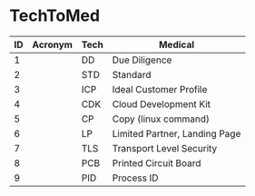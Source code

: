 # TechToMed
| ID | Acronym | Tech | Medical |
| -- | ------- | ---- | ------------- |
|  1 || DD | Due Diligence | Differential Diagnosis |
|  2 || STD | Standard | Sexully Transmited Disease |
|  3 || ICP | Ideal Customer Profile | Intracranial Pressure |
|  4 || CDK | Cloud Development Kit | Cyclin Dependent Kinase |
|  5 || CP | Copy (linux command) | Cerebral Palsy |
|  6 || LP | Limited Partner, Landing Page | Lumbar Puncture |
|  7 || TLS | Transport Level Security | Tumor Lysis Syndrome |
|  8 || PCB | Printed Circuit Board | Post Coital Bleeding |
|  9 || PID | Process ID | Pelvic Inflammatory Disease |
